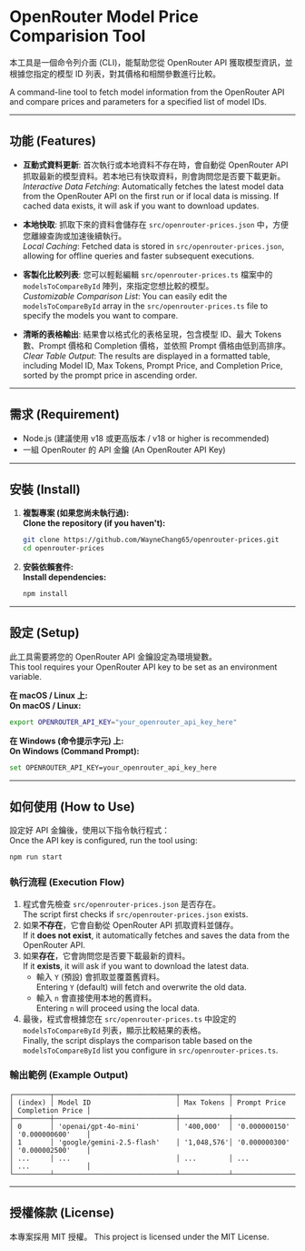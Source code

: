 # OpenRouter Model Price Comparision Tool

本工具是一個命令列介面 (CLI)，能幫助您從 OpenRouter API 獲取模型資訊，並根據您指定的模型 ID 列表，對其價格和相關參數進行比較。  

A command-line tool to fetch model information from the OpenRouter API and compare prices and parameters for a specified list of model IDs.  

---

## 功能 (Features)

- **互動式資料更新**: 首次執行或本地資料不存在時，會自動從 OpenRouter API 抓取最新的模型資料。若本地已有快取資料，則會詢問您是否要下載更新。  
  *Interactive Data Fetching*: Automatically fetches the latest model data from the OpenRouter API on the first run or if local data is missing. If cached data exists, it will ask if you want to download updates.

- **本地快取**: 抓取下來的資料會儲存在 `src/openrouter-prices.json` 中，方便您離線查詢或加速後續執行。  
  *Local Caching*: Fetched data is stored in `src/openrouter-prices.json`, allowing for offline queries and faster subsequent executions.

- **客製化比較列表**: 您可以輕鬆編輯 `src/openrouter-prices.ts` 檔案中的 `modelsToCompareById` 陣列，來指定您想比較的模型。  
  *Customizable Comparison List*: You can easily edit the `modelsToCompareById` array in the `src/openrouter-prices.ts` file to specify the models you want to compare.

- **清晰的表格輸出**: 結果會以格式化的表格呈現，包含模型 ID、最大 Tokens 數、Prompt 價格和 Completion 價格，並依照 Prompt 價格由低到高排序。  
  *Clear Table Output*: The results are displayed in a formatted table, including Model ID, Max Tokens, Prompt Price, and Completion Price, sorted by the prompt price in ascending order.

---

## 需求 (Requirement)

- Node.js (建議使用 v18 或更高版本 / v18 or higher is recommended)
- 一組 OpenRouter 的 API 金鑰 (An OpenRouter API Key)

---

## 安裝 (Install)  

1. **複製專案 (如果您尚未執行過):**  
    **Clone the repository (if you haven't):**

    ```bash
    git clone https://github.com/WayneChang65/openrouter-prices.git
    cd openrouter-prices
    ```

2. **安裝依賴套件:**  
    **Install dependencies:**

    ```bash
    npm install
    ```

---

## 設定 (Setup)  

此工具需要將您的 OpenRouter API 金鑰設定為環境變數。  
This tool requires your OpenRouter API key to be set as an environment variable.

**在 macOS / Linux 上:**  
**On macOS / Linux:**

```bash
export OPENROUTER_API_KEY="your_openrouter_api_key_here"
```

**在 Windows (命令提示字元) 上:**  
**On Windows (Command Prompt):**

```bash
set OPENROUTER_API_KEY=your_openrouter_api_key_here
```

---

## 如何使用 (How to Use)  

設定好 API 金鑰後，使用以下指令執行程式：  
Once the API key is configured, run the tool using:

```bash
npm run start
```

### 執行流程 (Execution Flow)

1. 程式會先檢查 `src/openrouter-prices.json` 是否存在。  
The script first checks if `src/openrouter-prices.json` exists.
2. 如果**不存在**，它會自動從 OpenRouter API 抓取資料並儲存。  
If it **does not exist**, it automatically fetches and saves the data from the OpenRouter API.  
3. 如果**存在**，它會詢問您是否要下載最新的資料。  
If it **exists**, it will ask if you want to download the latest data.
    - 輸入 `Y` (預設) 會抓取並覆蓋舊資料。  
      Entering `Y` (default) will fetch and overwrite the old data.
    - 輸入 `n` 會直接使用本地的舊資料。  
      Entering `n` will proceed using the local data.  
4. 最後，程式會根據您在 `src/openrouter-prices.ts` 中設定的 `modelsToCompareById` 列表，顯示比較結果的表格。  
Finally, the script displays the comparison table based on the `modelsToCompareById` list you configure in `src/openrouter-prices.ts`.  

### 輸出範例 (Example Output)

```text
┌─────────┬──────────────────────────────┬────────────┬───────────────┬──────────────────┐
│ (index) │ Model ID                     │ Max Tokens │ Prompt Price  │ Completion Price │
├─────────┼──────────────────────────────┼────────────┼───────────────┼──────────────────┤
│ 0       │ 'openai/gpt-4o-mini'         │ '400,000'  │ '0.000000150' │ '0.000000600'    │
│ 1       │ 'google/gemini-2.5-flash'    │ '1,048,576'│ '0.000000300' │ '0.000002500'    │
│ ...     │ ...                          │ ...        │ ...           │ ...              │
└─────────┴──────────────────────────────┴────────────┴───────────────┴──────────────────┘
```

---

## 授權條款 (License)  

本專案採用 MIT 授權。
This project is licensed under the MIT License.
